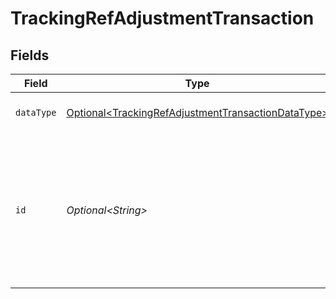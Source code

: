 # TrackingRefAdjustmentTransaction


## Fields

| Field                                                                                                                       | Type                                                                                                                        | Required                                                                                                                    | Description                                                                                                                 | Example                                                                                                                     |
| --------------------------------------------------------------------------------------------------------------------------- | --------------------------------------------------------------------------------------------------------------------------- | --------------------------------------------------------------------------------------------------------------------------- | --------------------------------------------------------------------------------------------------------------------------- | --------------------------------------------------------------------------------------------------------------------------- |
| `dataType`                                                                                                                  | [Optional\<TrackingRefAdjustmentTransactionDataType>](../../models/components/TrackingRefAdjustmentTransactionDataType.md)  | :heavy_minus_sign:                                                                                                          | The type of the linked reference                                                                                            | trackingCategories                                                                                                          |
| `id`                                                                                                                        | *Optional\<String>*                                                                                                         | :heavy_minus_sign:                                                                                                          | Unique identifier of the linked reference from mapping options or the unique identifier of the linked customer or supplier. | e9a1b63d-9ff0-40e7-8038-016354b987e6                                                                                        |
